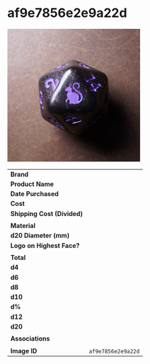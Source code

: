 # af9e7856e2e9a22d

<img src="https://raw.githubusercontent.com/jesskelsall/astarus-images/main/dice/af9e7856e2e9a22d.jpg" height="300" />

|||
| --- | --- |
| **Brand** | |
| **Product Name** | |
| **Date Purchased** | |
| **Cost** | |
| **Shipping Cost (Divided)** | |
||
| **Material** | |
| **d20 Diameter (mm)** | |
| **Logo on Highest Face?** | |
||
| **Total** | |
| **d4** | |
| **d6** | |
| **d8** | |
| **d10** | |
| **d%** | |
| **d12** | |
| **d20** | |
||
| **Associations** | |
||
| **Image ID** | `af9e7856e2e9a22d` |
